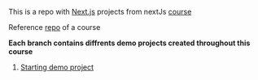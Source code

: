 This is a repo with [Next.js](https://nextjs.org/) projects from nextJs [course](https://ua.udemy.com/course/nextjs-react-the-complete-guide/learn/lecture/25145028#overview)

Reference [repo](https://github.com/mschwarzmueller/nextjs-course-code) of a course

**Each branch contains diffrents demo projects created throughout this course**

1. [Starting demo project]()
